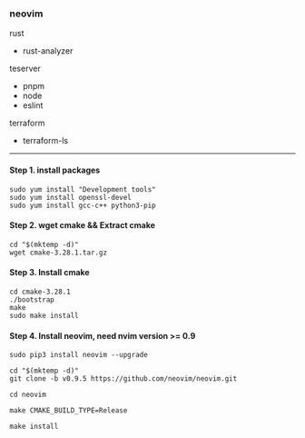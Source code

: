 
### neovim

rust
* rust-analyzer

teserver
* pnpm
* node
* eslint

terraform
* terraform-ls


----
#### Step 1. install packages
```
sudo yum install "Development tools"
sudo yum install openssl-devel
sudo yum install gcc-c++ python3-pip
```

#### Step 2. wget cmake && Extract cmake
```
cd "$(mktemp -d)"
wget cmake-3.28.1.tar.gz
```

#### Step 3. Install cmake
```
cd cmake-3.28.1
./bootstrap
make
sudo make install
```

#### Step 4. Install neovim, need nvim version >= 0.9
```
sudo pip3 install neovim --upgrade

cd "$(mktemp -d)"
git clone -b v0.9.5 https://github.com/neovim/neovim.git

cd neovim

make CMAKE_BUILD_TYPE=Release

make install

```
